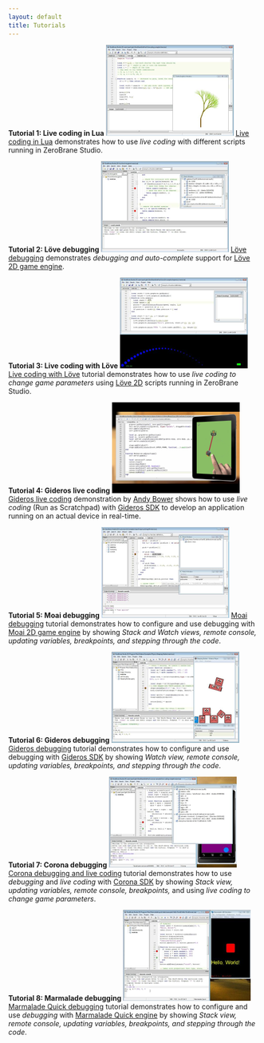 ```yaml
---
layout: default
title: Tutorials
---
```


**Tutorial 1: Live coding in Lua**
<a href="http://youtu.be/FpxIfCHKGpQ?hd=1">
<img src="images/tut-live-coding.png" /></a>
[Live coding in Lua](http://notebook.kulchenko.com/zerobrane/live-coding-in-lua-bret-victor-style)
demonstrates how to use _live coding_ with different scripts running in ZeroBrane Studio.

**Tutorial 2: Löve debugging**
<a href="http://youtu.be/Gi6rrwWvMFE?hd=1">
<img src="images/tut-love2d-debugging.png" /></a>
[Löve debugging](http://notebook.kulchenko.com/zerobrane/love2d-debugging)
demonstrates _debugging and auto-complete_ support for [Löve 2D game engine](http://love2d.org/).

**Tutorial 3: Live coding with Löve**
<a href="http://youtu.be/odGXWCa2oAY?hd=1">
<img src="images/tut-love2d-livecoding.png" /></a>
[Live coding with Löve](http://notebook.kulchenko.com/zerobrane/live-coding-with-love) tutorial
demonstrates how to use _live coding to change game parameters_ using [Löve 2D](http://love2d.org/)
scripts running in ZeroBrane Studio.

**Tutorial 4: Gideros live coding**
<a href="http://youtu.be/wPYvJxFxMkM?hd=1">
<img src="images/tut-live-coding-gideros-zerobrane-studio.png" /></a>
[Gideros live coding](http://notebook.kulchenko.com/zerobrane/gideros-live-coding-with-zerobrane-studio-ide) demonstration
by [Andy Bower](http://bowerhaus.eu/blog/files/live_coding.html) shows how to 
use _live coding_ (Run as Scratchpad) with [Gideros SDK](http://giderosmobile.com/) to develop an 
application running on an actual device in real-time.

**Tutorial 5: Moai debugging**
<a href="http://youtu.be/rDKzl7Nrq94?hd=1">
<img src="images/tut-moai-debugging.png" /></a>
[Moai debugging](http://notebook.kulchenko.com/zerobrane/moai-debugging-with-zerobrane-studio) tutorial
demonstrates how to configure and use debugging with [Moai 2D game engine](http://getmoai.com/)
by showing _Stack and Watch views, remote console, updating variables,
breakpoints, and stepping through the code_.

**Tutorial 6: Gideros debugging**
<a href="http://youtu.be/GIipyzSpSr0?hd=1">
<img src="images/tut-gideros-debugging.png" /></a>
[Gideros debugging](http://notebook.kulchenko.com/zerobrane/gideros-debugging-with-zerobrane-studio-ide) tutorial
demonstrates how to configure and use debugging with [Gideros SDK](http://giderosmobile.com/)
by showing _Watch view, remote console, updating variables,
breakpoints, and stepping through the code_.

**Tutorial 7: Corona debugging**
<a href="http://youtu.be/0D6lWfdz9Gk?hd=1">
<img src="images/tut-corona-debugging.png" /></a>
[Corona debugging and live coding](http://notebook.kulchenko.com/zerobrane/debugging-and-live-coding-with-corona-sdk-applications-and-zerobrane-studio) tutorial
demonstrates how to use _debugging_ and _live coding_ with [Corona SDK](http://www.coronalabs.com/products/corona-sdk/)
by showing _Stack view, updating variables, remote console, 
breakpoints,_ and using _live coding to change game parameters_.

**Tutorial 8: Marmalade debugging**
<a href="http://youtu.be/vt1uXuB02nI?hd=1">
<img src="images/tut-marmalade-debugging.png" /></a>
[Marmalade Quick debugging](http://notebook.kulchenko.com/zerobrane/marmalade-quick-debugging-with-zerobrane-studio) tutorial
demonstrates how to configure and use _debugging_ with [Marmalade Quick engine](http://www.madewithmarmalade.com/)
by showing _Stack view, remote console, updating variables,
breakpoints, and stepping through the code_.
